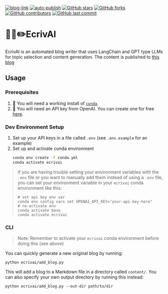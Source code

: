 [![blog-link](https://img.shields.io/badge/ecrivai-blog-blue)](https://ruankie.github.io/ecrivai-blog-hugo/)
[![auto-publish](https://github.com/ruankie/ecrivai-blog-hugo/actions/workflows/sheduled-publish.yml/badge.svg)](https://github.com/ruankie/ecrivai-blog-hugo/actions/workflows/sheduled-publish.yml)
[![GitHub stars](https://img.shields.io/github/stars/ruankie/ecrivai)](https://github.com/ruankie/ecrivai/stargazers)
[![GitHub forks](https://img.shields.io/github/forks/ruankie/ecrivai)](https://github.com/ruankie/ecrivai/network)
[![GitHub contributors](https://img.shields.io/github/contributors/ruankie/ecrivai)](https://github.com/ruankie/ecrivai/graphs/contributors)
[![GitHub last commit](https://img.shields.io/github/last-commit/ruankie/ecrivai)](https://github.com/ruankie/ecrivai/commits/main)


# 🦜🔗✏️EcrivAI
EcrivAI is an automated blog writer that uses LangChain and GPT type LLMs for topic selection and content generation. The content is published to [this blog](https://ruankie.github.io/ecrivai-blog-hugo/)

## Usage
### Prerequisites
1. 🐍 You will need a working install of [`conda`](https://www.anaconda.com/download#downloads).
2. 🔑 You will need an API key from OpenAI. You can create one for free [here](https://platform.openai.com/account/api-keys).

### Dev Environment Setup
1. Set up your API keys in a file called `.env` (see `.env.example` for an example)
2. Set up and activate conda environment
    ```bash
    conda env create -f conda.yml
    conda activate ecrivai
    ```

> If you are having trouble setting your environment variables with the `.env` file or you want to manually add them instead of using a `.env` file, you can set your environment variable in your `ecrivai` conda environment like this:
>```shell
> # set api key env var
> conda env config vars set OPENAI_API_KEY="your-api-key-here"
> # re-activate env
> conda activate base
> conda activate ecrivai
>```

### CLI

> Note: Remember to activate your `ecrivai` conda environment before doing this (see above)

You can quickly generate a new original blog by running:

```
python ecrivai/add_blog.py
```

This will add a blog to a Markdown file in a directory called `content/`. You can also specify your own output directory by running this instead:
```
python ecrivai/add_blog.py --out-dir path/to/dir
```
